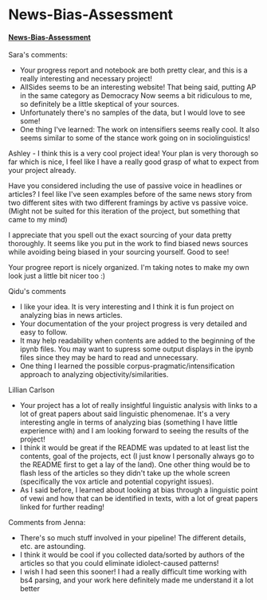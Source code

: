 # News-Bias-Assessment
#### [News-Bias-Assessment](https://github.com/Data-Science-for-Linguists-2025/News-Bias-Assessment)

Sara's comments:
- Your progress report and notebook are both pretty clear, and this is a really interesting and necessary project!
- AllSides seems to be an interesting website! That being said, putting AP in the same category as Democracy Now seems a bit ridiculous to me, so definitely be a little skeptical of your sources.
- Unfortunately there's no samples of the data, but I would love to see some!
- One thing I've learned: The work on intensifiers seems really cool. It also seems similar to some of the stance work going on in sociolinguistics!
  
Ashley -
I think this is a very cool project idea! Your plan is very thorough so far which is nice, I feel like I have a really good
grasp of what to expect from your project already. 

Have you considered including the use of passive voice in headlines or articles? I feel like I've seen
examples before of the same news story from two different sites with two different framings by active vs passive voice.
(Might not be suited for this iteration of the project, but something that came to my mind)

I appreciate that you spell out the exact sourcing of your data pretty thoroughly. It seems like you put in the work to find
biased news sources while avoiding being biased in your sourcing yourself. Good to see!

Your progree report is nicely organized. I'm taking notes to make my own look just a little bit nicer too :)

Qidu's comments
- I like your idea. It is very interesting and I think it is fun project on analyzing bias in news articles. 
- Your documentation of the your project progress is very detailed and easy to follow.
- It may help readability when contents are added to the beginning of the ipynb files. 
You may want to supress some output displays in the ipynb files since they may be hard to read and unnecessary. 
- One thing I learned the possible corpus-pragmatic/intensification approach to analyzing objectivity/similarities. 

Lillian Carlson
- Your project has a lot of really insightful linguistic analysis with links to a lot of great papers about said linguistic phenomenae. It's a very interesting angle in terms of analyzing bias (something I have little experience with) and I am looking forward to seeing the results of the project!
- I think it would be great if the README was updated to at least list the contents, goal of the projects, ect (I just know I personally always go to the README first to get a lay of the land). One other thing would be to flash less of the articles so they didn't take up the whole screen (specifically the vox article and potential copyright issues).
- As I said before, I learned about looking at bias through a linguistic point of vewi and how that can be identified in texts, with a lot of great papers linked for further reading!

Comments from Jenna:
- There's so much stuff involved in your pipeline! The different details, etc. are astounding.
- I think it would be cool if you collected data/sorted by authors of the articles so that you could eliminate idiolect-caused patterns!
- I wish I had seen this sooner! I had a really difficult time working with bs4 parsing, and your work here definitely made me understand it a lot better